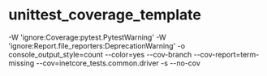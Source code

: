 # unittest_coverage_template

-W 'ignore:Coverage:pytest.PytestWarning' -W 'ignore:Report.file_reporters:DeprecationWarning' -o console_output_style=count --color=yes --cov-branch --cov-report=term-missing --cov=inetcore_tests.common.driver -s --no-cov
